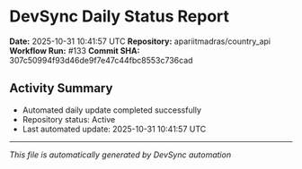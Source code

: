 # DevSync Daily Status Report

**Date:** 2025-10-31 10:41:57 UTC
**Repository:** apariitmadras/country_api
**Workflow Run:** #133
**Commit SHA:** 307c50994f93d46de9f7e47c44fbc8553c736cad

## Activity Summary
- Automated daily update completed successfully
- Repository status: Active
- Last automated update: 2025-10-31 10:41:57 UTC

---
*This file is automatically generated by DevSync automation*
